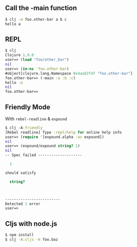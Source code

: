 
## Call the -main function
```sh
$ clj -m foo.other-bar a b c
hello a
```

## REPL
```clj
$ clj
Clojure 1.9.0
user=> (load "foo/other_bar")
nil
user=> (in-ns 'foo.other-bar)
#object[clojure.lang.Namespace 0x4aa83f4f "foo.other-bar"]
foo.other-bar=> (-main :a :b :c)
hello :a
nil
foo.other-bar=>
```

## Friendly Mode
With `rebel-readline` & `expound`
```clj
$ clj -A:friendly
[Rebel readline] Type :repl/help for online help info
user=> (require '[expound.alpha :as expound])
nil
user=> (expound/expound string? 1)
nil
-- Spec failed --------------------

  1

should satisfy

  string?



-------------------------
Detected 1 error
user=>
```

## Cljs with node.js
```sh
$ npm install
$ clj -A:cljs -m foo.baz
```
